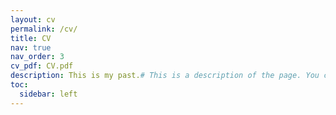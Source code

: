 ```yaml
---
layout: cv
permalink: /cv/
title: CV
nav: true
nav_order: 3
cv_pdf: CV.pdf
description: This is my past.# This is a description of the page. You can modify it in 'pages/_cv.md'. You can also change or remove the top pdf download button.
toc:
  sidebar: left
---
```

